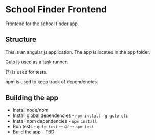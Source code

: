 # School Finder Frontend

Frontend for the school finder app.

## Structure

This is an angular js application. The app is located in the app folder.

Gulp is used as a task runner.

(?) is used for tests.

npm is used to keep track of dependencies.

## Building the app

* Install node/npm
* Install global dependencies - `npm install -g gulp-cli`
* Install npm dependencies - `npm install`
* Run tests - `gulp test` -- or -- `npm test`
* Build the app - TBD
